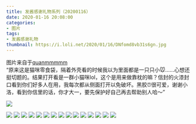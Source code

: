 ```yaml
---
title: 发酱感谢礼物系列（20200116）
date: 2020-01-16 20:08:00
categories:
- 图片
tags:
- 发酱感谢礼物
thumbnail: https://i.loli.net/2020/01/16/DNfomd8vb31s6gn.jpg
---
```


图片来自于<a href="https://weibo.com/p/1005051720171447" target="_blank">quanmmmmm</a><br/> “原来这是猫咪零食袋，隔着外壳看的时候我以为里面都是一只只小🐭……心想还挺切题的。结果打开看是一群小猫咪lol，这个是用来做靠枕的嘛？信封的火漆封口看到你们好多人在用，我每次都从侧面打开以免破坏。黑胶⏰很可爱，谢谢小洛，看到你信里的话，你才大一，要先保护好自己再去帮助别人哈～”

![](https://i.loli.net/2020/01/16/DNfomd8vb31s6gn.jpg)

<!--more-->

![](https://i.loli.net/2020/01/16/hJZj29DRWiLTlyS.jpg)
![](https://i.loli.net/2020/01/16/U1MKBxOpSu2fmQn.jpg)
![](https://i.loli.net/2020/01/16/cpVlTzbK2X7ZtDd.jpg)
![](https://i.loli.net/2020/01/16/DxRmI3Cq1OhFAMp.jpg)
![](https://i.loli.net/2020/01/16/73M2hEflxDIcvJ4.jpg)
![](https://i.loli.net/2020/01/16/vwBA1CdplcaW7He.jpg)
![](https://i.loli.net/2020/01/16/OYZSIfnTXjEpPFA.jpg)
![](https://i.loli.net/2020/01/16/QDhPik8FjdL7wca.jpg)
![](https://i.loli.net/2020/01/16/GFeDiAw34aoUbjl.jpg)
![](https://i.loli.net/2020/01/16/x5jyWw8mnGfP24o.jpg)
![](https://i.loli.net/2020/01/16/voeFapnUmVKh5Qy.jpg)
![](https://i.loli.net/2020/01/16/I6ZJuFBn5tT1Ywi.jpg)
![](https://i.loli.net/2020/01/16/q49lbJuzg8HGyNK.jpg)
![](https://i.loli.net/2020/01/16/9bvQczpO6whyPBu.jpg)
![](https://i.loli.net/2020/01/16/sPmR1eLNya49StU.jpg)
